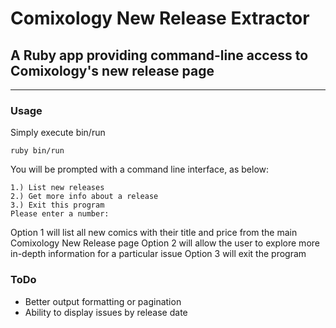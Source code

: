 # Comixology New Release Extractor
## A Ruby app providing command-line access to Comixology's new release page
***
### Usage

Simply execute bin/run
```
ruby bin/run
```

You will be prompted with a command line interface, as below:
```
1.) List new releases
2.) Get more info about a release
3.) Exit this program
Please enter a number:  
```

Option 1 will list all new comics with their title and price from the main Comixology New Release page
Option 2 will allow the user to explore more in-depth information for a particular issue
Option 3 will exit the program

### ToDo
+ Better output formatting or pagination
+ Ability to display issues by release date
